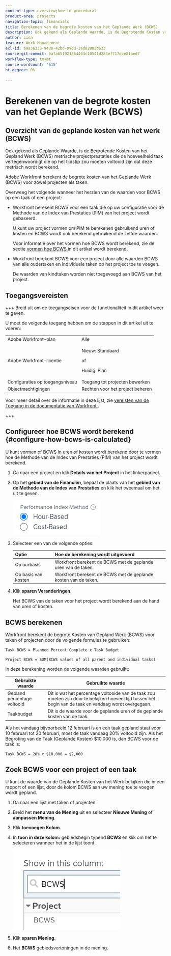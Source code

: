 ```yaml
---
content-type: overview;how-to-procedural
product-area: projects
navigation-topic: financials
title: Berekenen van de begrote kosten van het Geplande Werk (BCWS)
description: Ook gekend als Geplande Waarde, is de Begrotende Kosten van het Gepland Werk (BCWS) metrische projectprestaties die de hoeveelheid taak vertegenwoordigt die op het tijdstip zou moeten voltooid zijn dat deze metrisch wordt berekend.
author: Lisa
feature: Work Management
exl-id: b9a36333-9430-42bd-99dd-3ad82803b633
source-git-commit: 6afa65f921864403c10541d283ef717dce81aed7
workflow-type: tm+mt
source-wordcount: '615'
ht-degree: 0%

---
```


# Berekenen van de begrote kosten van het Geplande Werk (BCWS)

## Overzicht van de geplande kosten van het werk (BCWS)

Ook gekend als Geplande Waarde, is de Begrotende Kosten van het Gepland Werk (BCWS) metrische projectprestaties die de hoeveelheid taak vertegenwoordigt die op het tijdstip zou moeten voltooid zijn dat deze metrisch wordt berekend.

Adobe Workfront berekent de begrote kosten van het Geplande Werk (BCWS) voor zowel projecten als taken.

Overweeg het volgende wanneer het herzien van de waarden voor BCWS op een taak of een project:

* Workfront berekent BCWS voor een taak die op uw configuratie voor de Methode van de Index van Prestaties (PIM) van het project wordt gebaseerd.

  U kunt uw project vormen om PIM te berekenen gebruikend uren of kosten en BCWS wordt ook berekend gebruikend de zelfde waarden.

  Voor informatie over het vormen hoe BCWS wordt berekend, zie de sectie [ vormen hoe BCWS ](#configure-how-bcws-is-calculated) in dit artikel wordt berekend.

* Workfront berekent BCWS voor een project door alle waarden BCWS van alle oudertaken en individuele taken op het project toe te voegen.

  De waarden van kindtaken worden niet toegevoegd aan BCWS van het project.

## Toegangsvereisten

+++ Breid uit om de toegangseisen voor de functionaliteit in dit artikel weer te geven.

U moet de volgende toegang hebben om de stappen in dit artikel uit te voeren:

<table style="table-layout:auto"> 
 <col> 
 <col> 
 <tbody> 
  <tr> 
   <td role="rowheader">Adobe Workfront-plan</td> 
   <td>Alle</td> 
  </tr> 
  <tr> 
   <td role="rowheader">Adobe Workfront-licentie</td> 
   <td>
   <p>Nieuw: Standaard</p>
   <p>of</p>
   <p>Huidig: Plan</p></td> 
  </tr> 
  <tr> 
   <td role="rowheader">Configuraties op toegangsniveau</td> 
   <td>Toegang tot projecten bewerken</td> 
  </tr> 
  <tr> 
   <td role="rowheader">Objectmachtigingen</td> 
   <td>Rechten voor het project beheren</td> 
  </tr> 
 </tbody> 
</table>

Voor meer detail over de informatie in deze lijst, zie [ vereisten van de Toegang in de documentatie van Workfront ](/help/quicksilver/administration-and-setup/add-users/access-levels-and-object-permissions/access-level-requirements-in-documentation.md).

+++

## Configureer hoe BCWS wordt berekend {#configure-how-bcws-is-calculated}

U kunt vormen of BCWS in uren of kosten wordt berekend door te vormen hoe de Methode van de Index van Prestaties (PIM) van het project wordt berekend.

1. Ga naar een project en klik **Details van het Project** in het linkerpaneel.
1. Op het **gebied van de Financiën**, bepaal de plaats van het **gebied van de Methode van de Index van Prestaties** en klik het tweemaal om het uit te geven.

   ![](assets/pim-options-hour-cost-based-nwe.png)

1. Selecteer een van de volgende opties:

   | Optie | Hoe de berekening wordt uitgevoerd |
   |---|---|
   | Op uurbasis | Workfront berekent de BCWS met de geplande uren van de taken. |
   | Op basis van kosten | Workfront berekent de BCWS met de geplande kosten van de taken. |


1. Klik **sparen Veranderingen**.

   Het BCWS van de taken voor het project wordt berekend aan de hand van uren of kosten.

## BCWS berekenen

Workfront berekent de begrote Kosten van Gepland Werk (BCWS) voor taken of projecten door de volgende formules te gebruiken:

```
Task BCWS = Planned Percent Complete x Task Budget
```

```
Project BCWS = SUM(BCWS values of all parent and individual tasks)
```

In deze berekening worden de volgende waarden gebruikt:

| Gebruikte waarde | Gebruikte waarde |
|---|---|
| Gepland percentage voltooid | Dit is wat het percentage voltooide van de taak zou moeten zijn door te bekijken hoeveel tijd tussen het begin van de taak en vandaag wordt overgegaan. |
| Taakbudget | Dit is de waarde voor de geplande uren of de geplande kosten van de taak. |

Als het vandaag bijvoorbeeld 12 februari is en een taak gepland staat voor 10 februari tot 20 februari, moet de taak vandaag 20% voltooid zijn. Als het Begroting van de Taak (Geplande Kosten) $10.000 is, dan BCWS voor de taak is:

```
Task BCWS = 20% x $10,000 = $2,000
```

## Zoek BCWS voor een project of een taak

U kunt de waarde van de Geplande Kosten van het Werk bekijken die in een rapport of een lijst, door de kolom BCWS aan uw mening toe te voegen wordt gepland.

1. Ga naar een lijst met taken of projecten.
1. Breid het **menu van de Mening** uit en selecteer **Nieuwe Mening** of **aanpassen Mening**.

1. Klik **toevoegen Kolom**.
1. In **toon in deze kolom:** gebiedsbegin typend **BCWS** en klik om het te selecteren wanneer het in de lijst toont.

   ![](assets/bcws-in-project-view.png)

1. Klik **sparen Mening**.
1. Het **BCWS** gebiedsvertoningen in de mening.
